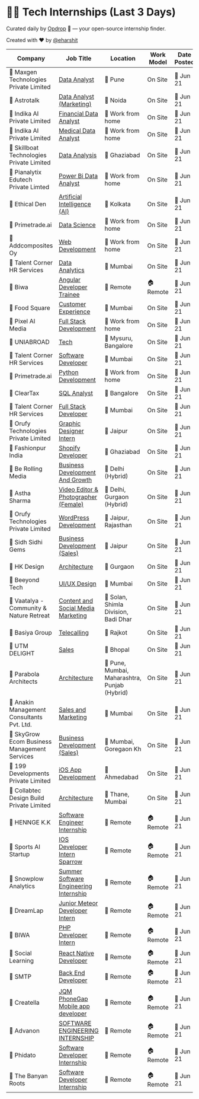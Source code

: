 # 🧑‍💻 Tech Internships (Last 3 Days)

Curated daily by [Opdrop](https://github.com/eharshit/opdrop) 🚀 — your open-source internship finder.

Created with ❤️ by [@eharshit](https://github.com/eharshit)

| Company | Job Title | Location | Work Model | Date Posted |
|---------|-----------|----------|------------|-------------|
| 🏢 Maxgen Technologies Private Limited | [Data Analyst](https://internshala.com/internship/detail/data-analyst-internship-in-pune-at-maxgen-technologies-private-limited1749142785) | 📍 Pune | On Site | 📅 Jun 21 |
| 🏢 Astrotalk | [Data Analyst (Marketing)](https://internshala.com/internship/detail/data-analyst-marketing-internship-in-noida-at-astrotalk1748923511) | 📍 Noida | On Site | 📅 Jun 21 |
| 🏢 Indika AI Private Limited | [Financial Data Analyst](https://internshala.com/internship/detail/work-from-home-financial-data-analyst-internship-at-indika-ai-private-limited1748592697) | 📍 Work from home | On Site | 📅 Jun 21 |
| 🏢 Indika AI Private Limited | [Medical Data Analyst](https://internshala.com/internship/detail/work-from-home-part-time-medical-data-analyst-internship-at-indika-ai-private-limited1748408351) | 📍 Work from home | On Site | 📅 Jun 21 |
| 🏢 Skillboat Technologies Private Limited | [Data Analysis](https://internshala.com/internship/detail/data-analytics-internship-in-ghaziabad-at-skillboat-technologies-private-limited1749460799) | 📍 Ghaziabad | On Site | 📅 Jun 21 |
| 🏢 Pianalytix Edutech Private Limted | [Power Bi Data Analyst](https://internshala.com/internship/detail/work-from-home-power-bi-data-analyst-internship-at-pianalytix-edutech-private-limted1750079007) | 📍 Work from home | On Site | 📅 Jun 21 |
| 🏢 Ethical Den | [Artificial Intelligence (AI)](https://internshala.com/internship/detail/artificial-intelligence-ai-internship-in-kolkata-at-ethical-den1750417335) | 📍 Kolkata | On Site | 📅 Jun 21 |
| 🏢 Primetrade.ai | [Data Science](https://internshala.com/internship/detail/work-from-home-data-science-internship-at-primetradeai1750411499) | 📍 Work from home | On Site | 📅 Jun 21 |
| 🏢 Addcomposites Oy | [Web Development](https://internshala.com/internship/detail/work-from-home-web-development-internship-at-addcomposites-oy1750406342) | 📍 Work from home | On Site | 📅 Jun 21 |
| 🏢 Talent Corner HR Services | [Data Analytics](https://internshala.com/internship/detail/data-analytics-internship-in-mumbai-at-talent-corner-hr-services1750404689) | 📍 Mumbai | On Site | 📅 Jun 21 |
| 🏢 Biwa | [Angular Developer Trainee](https://remoteok.com/remote-jobs/15478-remote-angular-developer-trainee-biwa) | 📍 Remote | 🏠 Remote | 📅 Jun 21 |
| 🏢 Food Square | [Customer Experience](https://internshala.com/internship/detail/customer-experience-internship-in-mumbai-at-food-square1749283379) | 📍 Mumbai | On Site | 📅 Jun 21 |
| 🏢 Pixel AI Media | [Full Stack Development](https://internshala.com/internship/detail/work-from-home-part-time-full-stack-development-internship-at-pixel-ai-media1750417126) | 📍 Work from home | On Site | 📅 Jun 21 |
| 🏢 UNIABROAD | [Tech](https://internshala.com/internship/detail/tech-internship-in-multiple-locations-at-uniabroad1750415184) | 📍 Mysuru, Bangalore | On Site | 📅 Jun 21 |
| 🏢 Talent Corner HR Services | [Software Developer](https://internshala.com/internship/detail/software-developer-internship-in-mumbai-at-talent-corner-hr-services1750411971) | 📍 Mumbai | On Site | 📅 Jun 21 |
| 🏢 Primetrade.ai | [Python Development](https://internshala.com/internship/detail/work-from-home-python-development-internship-at-primetradeai1750411388) | 📍 Work from home | On Site | 📅 Jun 21 |
| 🏢 ClearTax | [SQL Analyst](https://internshala.com/internship/detail/sql-analyst-internship-in-bangalore-at-cleartax1750406274) | 📍 Bangalore | On Site | 📅 Jun 21 |
| 🏢 Talent Corner HR Services | [Full Stack Developer](https://internshala.com/internship/detail/full-stack-developer-internship-in-mumbai-at-talent-corner-hr-services1750405474) | 📍 Mumbai | On Site | 📅 Jun 21 |
| 🏢 Orufy Technologies Private Limited | [Graphic Designer Intern](https://internshala.com/internship/detail/ui-ux-design-internship-in-jaipur-at-orufy-technologies-private-limited1749037663) | 📍 Jaipur | On Site | 📅 Jun 21 |
| 🏢 Fashionpur India | [Shopify Developer](https://internshala.com/internship/detail/shopify-developer-internship-in-ghaziabad-at-fashionpur-india1748259920) | 📍 Ghaziabad | On Site | 📅 Jun 21 |
| 🏢 Be Rolling Media | [Business Development And Growth](https://internshala.com/internship/detail/business-development-and-growth-internship-in-delhi-at-be-rolling-media1748938216) | 📍 Delhi                                                                (Hybrid) | On Site | 📅 Jun 21 |
| 🏢 Astha Sharma | [Video Editor & Photographer (Female)](https://internshala.com/internship/detail/part-time-video-editor-photographer-female-internship-in-multiple-locations-at-astha-sharma1748331987) | 📍 Delhi, Gurgaon                                                                (Hybrid) | On Site | 📅 Jun 21 |
| 🏢 Orufy Technologies Private Limited | [WordPress Development](https://internshala.com/internship/detail/wordpress-development-internship-in-multiple-locations-at-orufy-technologies-private-limited1749626907) | 📍 Jaipur, Rajasthan | On Site | 📅 Jun 21 |
| 🏢 Sidh Sidhi Gems | [Business Development (Sales)](https://internshala.com/internship/detail/business-development-sales-internship-in-jaipur-at-sidh-sidhi-gems1748684401) | 📍 Jaipur | On Site | 📅 Jun 21 |
| 🏢 HK Design | [Architecture](https://internshala.com/internship/detail/architecture-internship-in-gurgaon-at-hk-design1748945552) | 📍 Gurgaon | On Site | 📅 Jun 21 |
| 🏢 Beeyond Tech | [UI/UX Design](https://internshala.com/internship/detail/ui-ux-design-internship-in-mumbai-at-beeyond-tech1749806739) | 📍 Mumbai | On Site | 📅 Jun 21 |
| 🏢 Vaatalya - Community & Nature Retreat | [Content and Social Media Marketing](https://internshala.com/internship/detail/retreat-life-digital-content-internship-in-multiple-locations-at-vaatalya-community-nature-retreat1750248663) | 📍 Solan, Shimla Division, Badi Dhar | On Site | 📅 Jun 21 |
| 🏢 Basiya Group | [Telecalling](https://internshala.com/internship/detail/telecalling-internship-in-rajkot-at-basiya-group1749126996) | 📍 Rajkot | On Site | 📅 Jun 21 |
| 🏢 UTM DELIGHT | [Sales](https://internshala.com/internship/detail/sales-internship-in-bhopal-at-utm-delight1749037411) | 📍 Bhopal | On Site | 📅 Jun 21 |
| 🏢 Parabola Architects | [Architecture](https://internshala.com/internship/detail/architecture-internship-in-multiple-locations-at-parabola-architects1750328728) | 📍 Pune, Mumbai, Maharashtra, Punjab                                                                (Hybrid) | On Site | 📅 Jun 21 |
| 🏢 Anakin Management Consultants Pvt. Ltd. | [Sales and Marketing](https://internshala.com/internship/detail/sales-and-marketing-internship-in-mumbai-at-anakin-management-consultants-pvt-ltd1750159641) | 📍 Mumbai | On Site | 📅 Jun 21 |
| 🏢 SkyGrow Ecom Business Management Services | [Business Development (Sales)](https://internshala.com/internship/detail/business-development-sales-internship-in-mumbai-at-skygrow-ecom-business-management-services1749124790) | 📍 Mumbai, Goregaon Kh | On Site | 📅 Jun 21 |
| 🏢 199 Developments Private Limited | [iOS App Development](https://internshala.com/internship/detail/ios-app-development-internship-in-ahmedabad-at-199-developments-private-limited1748423384) | 📍 Ahmedabad | On Site | 📅 Jun 21 |
| 🏢 Collabtec Design Build Private Limited | [Architecture](https://internshala.com/internship/detail/architecture-internship-in-thane-at-collabtec-design-build-private-limited1750314822) | 📍 Thane, Mumbai | On Site | 📅 Jun 21 |
| 🏢 HENNGE K.K | [Software Engineer Internship](https://remoteok.com/remote-jobs/102971-remote-software-engineer-internship-hennge-k-k) | 📍 Remote | 🏠 Remote | 📅 Jun 21 |
| 🏢 Sports AI Startup | [IOS Developer Intern Sparrow](https://remoteok.com/remote-jobs/100690-remote-ios-developer-intern-sparrow-sports-ai-startup) | 📍 Remote | 🏠 Remote | 📅 Jun 21 |
| 🏢 Snowplow Analytics | [Summer Software Engineering Internship](https://remoteok.com/remote-jobs/66244-remote-summer-software-engineering-internship-snowplow-analytics) | 📍 Remote | 🏠 Remote | 📅 Jun 21 |
| 🏢 DreamLap | [Junior Meteor Developer Intern](https://remoteok.com/remote-jobs/16863-remote-junior-meteor-developer-intern-dreamlap) | 📍 Remote | 🏠 Remote | 📅 Jun 21 |
| 🏢 BIWA | [PHP Developer Intern](https://remoteok.com/remote-jobs/15480-remote-php-developer-intern-biwa) | 📍 Remote | 🏠 Remote | 📅 Jun 21 |
| 🏢 Social Learning | [React Native Developer](https://remoteok.com/remote-jobs/15467-remote-react-native-developer-social-learning) | 📍 Remote | 🏠 Remote | 📅 Jun 21 |
| 🏢 SMTP | [Back End Developer](https://remoteok.com/remote-jobs/12866-remote-back-end-developer-smtp) | 📍 Remote | 🏠 Remote | 📅 Jun 21 |
| 🏢 Creatella | [JQM PhoneGap Mobile app developer](https://remoteok.com/remote-jobs/10539-remote-jqm-phonegap-mobile-app-developer-creatella) | 📍 Remote | 🏠 Remote | 📅 Jun 21 |
| 🏢 Advanon | [SOFTWARE ENGINEERING INTERNSHIP](https://remoteok.com/remote-jobs/7763-remote-software-engineering-internship-advanon) | 📍 Remote | 🏠 Remote | 📅 Jun 21 |
| 🏢 Phidato | [Software Developer Internship](https://remoteok.com/remote-jobs/6881-remote-software-developer-internship-phidato) | 📍 Remote | 🏠 Remote | 📅 Jun 21 |
| 🏢 The Banyan Roots | [Software Developer Internship](https://remoteok.com/remote-jobs/6880-remote-software-developer-internship-the-banyan-roots) | 📍 Remote | 🏠 Remote | 📅 Jun 21 |
